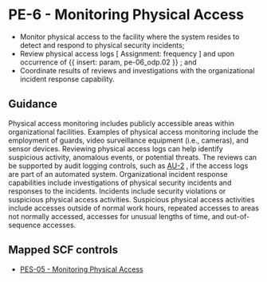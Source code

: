 # PE-6 - Monitoring Physical Access
- Monitor physical access to the facility where the system resides to detect and respond to physical security incidents;
- Review physical access logs \[ Assignment: frequency \] and upon occurrence of {{ insert: param, pe-06_odp.02 }} ; and
- Coordinate results of reviews and investigations with the organizational incident response capability.
## Guidance
Physical access monitoring includes publicly accessible areas within organizational facilities. Examples of physical access monitoring include the employment of guards, video surveillance equipment (i.e., cameras), and sensor devices. Reviewing physical access logs can help identify suspicious activity, anomalous events, or potential threats. The reviews can be supported by audit logging controls, such as [AU-2](#au-2) , if the access logs are part of an automated system. Organizational incident response capabilities include investigations of physical security incidents and responses to the incidents. Incidents include security violations or suspicious physical access activities. Suspicious physical access activities include accesses outside of normal work hours, repeated accesses to areas not normally accessed, accesses for unusual lengths of time, and out-of-sequence accesses.
## Mapped SCF controls
- [PES-05 - Monitoring Physical Access](../scf/pes-05-monitoringphysicalaccess.md)